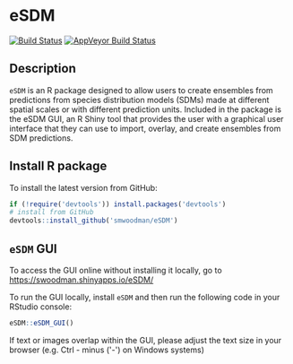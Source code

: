 # eSDM

[![Build Status](https://travis-ci.org/smwoodman/eSDM.svg?branch=master)](https://travis-ci.org/smwoodman/eSDM)
[![AppVeyor Build Status](https://ci.appveyor.com/api/projects/status/github/smwoodman/eSDM?branch=master&svg=true)](https://ci.appveyor.com/project/smwoodman/eSDM)


## Description

`eSDM` is an R package designed to allow users to create ensembles from predictions from species distribution models (SDMs) made at different spatial scales or with different prediction units. Included in the package is the eSDM GUI, an R Shiny tool that provides the user with a graphical user interface that they can use to import, overlay, and create ensembles from SDM predictions.

## Install R package

To install the latest version from GitHub:

```r
if (!require('devtools')) install.packages('devtools')
# install from GitHub
devtools::install_github('smwoodman/eSDM')
```

## `eSDM` GUI

To access the GUI online without installing it locally, go to https://swoodman.shinyapps.io/eSDM/

To run the GUI locally, install `eSDM` and then run the following code in your RStudio console:

```r
eSDM::eSDM_GUI()
```

If text or images overlap within the GUI, please adjust the text size in your browser (e.g. Ctrl - minus ('-') on Windows systems)
